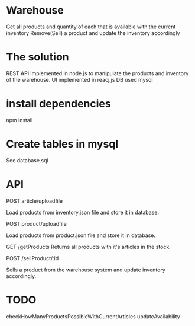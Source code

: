 # Warehouse
Get all products and quantity of each that is available with the current inventory
Remove(Sell) a product and update the inventory accordingly

# The solution
REST API implemented in node.js to manipulate the products and inventory of the warehouse.
UI implemented in reacj.js
DB used mysql

# install dependencies
npm install

# Create tables in mysql
See database.sql
# API

POST article/uploadfile

Load products from inventory.json file and store it in database.

POST product/uploadfile

Load products from product.json file and store it in database.

GET /getProducts
Returns all products with it's articles in the stock.

POST /sellProduct/:id

Sells a product from the warehouse system and update inventory accordingly.

# TODO
checkHowManyProductsPossibleWithCurrentArticles
updateAvailability


